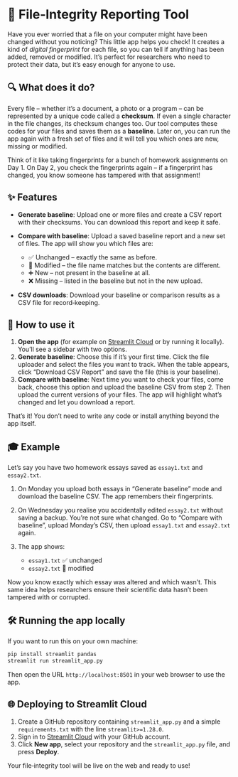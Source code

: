 

# 📂 File‑Integrity Reporting Tool

Have you ever worried that a file on your computer might have been changed without you noticing?  This little app helps you check!  It creates a kind of *digital fingerprint* for each file, so you can tell if anything has been added, removed or modified.  It’s perfect for researchers who need to protect their data, but it’s easy enough for anyone to use.

## 🔍 What does it do?

Every file – whether it’s a document, a photo or a program – can be represented by a unique code called a **checksum**.  If even a single character in the file changes, its checksum changes too.  Our tool computes these codes for your files and saves them as a **baseline**.  Later on, you can run the app again with a fresh set of files and it will tell you which ones are new, missing or modified.

Think of it like taking fingerprints for a bunch of homework assignments on Day 1.  On Day 2, you check the fingerprints again – if a fingerprint has changed, you know someone has tampered with that assignment!

## ✨ Features

* **Generate baseline**: Upload one or more files and create a CSV report with their checksums.  You can download this report and keep it safe.
* **Compare with baseline**: Upload a saved baseline report and a new set of files.  The app will show you which files are:

  * ✅ Unchanged – exactly the same as before.
  * 📝 Modified – the file name matches but the contents are different.
  * ➕ New – not present in the baseline at all.
  * ❌ Missing – listed in the baseline but not in the new upload.
* **CSV downloads**: Download your baseline or comparison results as a CSV file for record‑keeping.

## 🚀 How to use it 

1. **Open the app** (for example on [Streamlit Cloud](https://share.streamlit.io/) or by running it locally).  You’ll see a sidebar with two options.
2. **Generate baseline**: Choose this if it’s your first time.  Click the file uploader and select the files you want to track.  When the table appears, click “Download CSV Report” and save the file (this is your baseline).
3. **Compare with baseline**: Next time you want to check your files, come back, choose this option and upload the baseline CSV from step 2.  Then upload the current versions of your files.  The app will highlight what’s changed and let you download a report.

That’s it!  You don’t need to write any code or install anything beyond the app itself.

## 🎓 Example

Let’s say you have two homework essays saved as `essay1.txt` and `essay2.txt`.

1. On Monday you upload both essays in “Generate baseline” mode and download the baseline CSV.  The app remembers their fingerprints.
2. On Wednesday you realise you accidentally edited `essay2.txt` without saving a backup.  You’re not sure what changed.  Go to “Compare with baseline”, upload Monday’s CSV, then upload `essay1.txt` and `essay2.txt` again.
3. The app shows:

   * `essay1.txt` ✅ unchanged
   * `essay2.txt` 📝 modified

Now you know exactly which essay was altered and which wasn’t.  This same idea helps researchers ensure their scientific data hasn’t been tampered with or corrupted.

## 🛠️ Running the app locally

If you want to run this on your own machine:

```bash
pip install streamlit pandas
streamlit run streamlit_app.py
```

Then open the URL `http://localhost:8501` in your web browser to use the app.

## 🌐 Deploying to Streamlit Cloud

1. Create a GitHub repository containing `streamlit_app.py` and a simple `requirements.txt` with the line `streamlit>=1.28.0`.
2. Sign in to [Streamlit Cloud](https://share.streamlit.io/) with your GitHub account.
3. Click **New app**, select your repository and the `streamlit_app.py` file, and press **Deploy**.

Your file‑integrity tool will be live on the web and ready to use!
